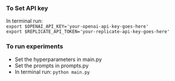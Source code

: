 ### To Set API key

In terminal run: \
`export $OPENAI_API_KEY='your-openai-api-key-goes-here'` \
`export $REPLICATE_API_TOKEN='your-replicate-api-key-goes-here'`


### To run experiments

* Set the hyperparameters in main.py 
* Set the prompts in prompts.py
* In terminal run: `python main.py`
